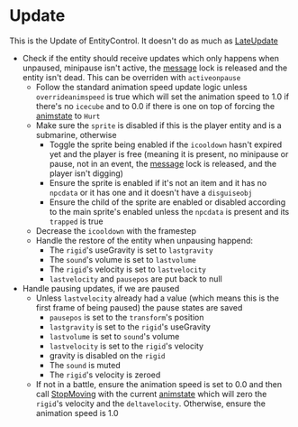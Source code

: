 # Update
This is the Update of EntityControl. It doesn't do as much as [LateUpdate](LateUpdate.md)

* Check if the entity should receive updates which only happens when unpaused, minipause isn't active, the [message](../../../../SetText/Notable%20states.md#message) lock is released and the entity isn't dead. This can be overriden with `activeonpause`
    * Follow the standard animation speed update logic unless `overrideanimspeed` is true which will set the animation speed to 1.0 if there's no `icecube` and to 0.0 if there is one on top of forcing the [animstate](../../Animations/animstate.md) to `Hurt`
    * Make sure the `sprite` is disabled if this is the player entity and is a submarine, otherwise
        * Toggle the sprite being enabled if the `icooldown` hasn't expired yet and the player is free (meaning it is present, no minipause or pause, not in an event, the [message](../../../../SetText/Notable%20states.md#message) lock is released, and the player isn't digging)
        * Ensure the sprite is enabled if it's not an item and it has no `npcdata` or it has one and it doesn't have a `disguiseobj`
        * Ensure the child of the sprite are enabled or disabled according to the main sprite's enabled unless the `npcdata` is present and its `trapped` is true
    * Decrease the `icooldown` with the framestep
    * Handle the restore of the entity when unpausing happend:
        * The `rigid`'s useGravity is set to `lastgravity`
        * The `sound`'s volume is set to `lastvolume`
        * The `rigid`'s velocity is set to `lastvelocity`
        * `lastvelocity` and `pausepos` are put back to null
* Handle pausing updates, if we are paused
    * Unless `lastvelocity` already had a value (which means this is the first frame of being paused) the pause states are saved
        * `pausepos` is set to the `transform`'s position
        * `lastgravity` is set to the `rigid`'s useGravity
        * `lastvolume` is set to `sound`'s volume
        * `lastvelocity` is set to the `rigid`'s velocity
        * gravity is disabled on the `rigid`
        * The `sound` is muted
        * The `rigid`'s velocity is zeroed
    * If not in a battle, ensure the animation speed is set to 0.0 and then call [StopMoving](../../EntityControl%20Methods.md#stopmoving) with the current [animstate](../../Animations/animstate.md) which will zero the `rigid`'s velocity and the `deltavelocity`. Otherwise, ensure the animation speed is 1.0
